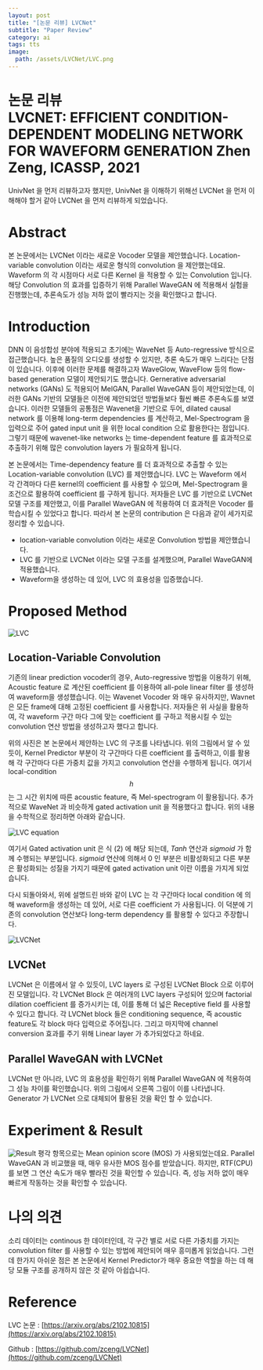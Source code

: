 ```yaml
---
layout: post
title: "[논문 리뷰] LVCNet"
subtitle: "Paper Review"
category: ai
tags: tts
image:
  path: /assets/LVCNet/LVC.png
---
```

논문 리뷰  
LVCNET: EFFICIENT CONDITION-DEPENDENT MODELING NETWORK FOR WAVEFORM GENERATION 
Zhen Zeng, ICASSP, 2021
=================================================================
UnivNet 을 먼저 리뷰하고자 했지만, UnivNet 을 이해하기 위해선 LVCNet 을 먼저 이해해야 할거 같아 LVCNet 을 먼저 리뷰하게 되었습니다.
# Abstract
 본 논문에서는 LVCNet 이라는 새로운 Vocoder 모델을 제안했습니다. Location-variable convolution 이라는 새로운 형식의 convolution 을 제안했는데요. Waveform 의 각 시점마다 서로 다른 Kernel 을 적용할 수 있는 Convolution 입니다. 해당 Convolution 의 효과를 입증하기 위해 Parallel WaveGAN 에 적용해서 실험을 진행했는데, 추론속도가 성능 저하 없이 빨라지는 것을 확인했다고 합니다.

 # Introduction

DNN 이 음성합성 분야에 적용되고 초기에는 WaveNet 등 Auto-regressive 방식으로 접근했습니다. 높은 품질의 오디오를 생성할 수 있지만, 추론 속도가 매우 느리다는 단점이 있습니다. 이후에 이러한 문제를 해결하고자 WaveGlow, WaveFlow 등의 flow-based generation 모델이 제안되기도 했습니다. Gernerative adversarial networks (GANs) 도 적용되어 MelGAN, Parallel WaveGAN 등이 제안되었는데, 이러한 GANs 기반의 모델들은 이전에 제안되었던 방법들보다 훨씬 빠른 추론속도를 보였습니다. 이러한 모델들의 공통점은 Wavenet을 기반으로 두어, dilated causal network 를 이용해 long-term dependencies 를 계산하고, Mel-Spectrogram 을 입력으로 주어 gated input unit 을 위한 local condition 으로 활용한다는 점입니다. 그렇기 때문에 wavenet-like networks 는 time-dependent feature 를 효과적으로 추출하기 위해 많은 convolution layers 가 필요하게 됩니다.

본 논문에서는 Time-dependency feature 를 더 효과적으로 추출할 수 있는 Location-variable convolution (LVC) 를 제안했습니다. LVC 는 Waveform 에서 각 간격마다 다른 kernel의 coefficient 를 사용할 수 있으며, Mel-Spectrogram 을 조건으로 활용하여 coefficient 를 구하게 됩니다. 저자들은 LVC 를 기반으로 LVCNet 모델 구조를 제안했고, 이를 Parallel WaveGAN 에 적용하여 더 효과적은 Vocoder 를 학습시킬 수 있었다고 합니다. 따라서 본 논문의 contribution 은 다음과 같이 세가지로 정리할 수 있습니다.

- location-variable convolution 이라는 새로운 Convolution 방법을 제안했습니다.
- LVC 를 기반으로 LVCNet 이라는 모델 구조를 설계했으며, Parallel WaveGAN에 적용했습니다.
- Waveform을 생성하는 데 있어, LVC 의 효용성을 입증했습니다.

# Proposed Method
![LVC](/assets/LVCNet/LVC.png)
## Location-Variable Convolution
 기존의 linear prediction vocoder의 경우, Auto-regressive 방법을 이용하기 위해, Acoustic feature 로 계산된 coefficient 를 이용하여 all-pole linear filter 를 생성하여 waveform을 생성했습니다. 이는 Wavenet Vocoder 와 매우 유사하지만, Wavnet 은 모든 frame에 대해 고정된 coefficient 를 사용합니다. 저자들은 위 사실을 활용하여, 각 waveform 구간 마다 그에 맞는 coefficient 를 구하고 적용시킬 수 있는 convolution 연산 방법을 생성하고자 했다고 합니다.

 위의 사진은 본 논문에서 제안하는 LVC 의 구조를 나타냅니다. 위의 그림에서 알 수 있듯이, Kernel Predictor 부분이 각 구간마다 다른 coefficient 를 출력하고, 이를 활용해 각 구간마다 다른 가중치 값을 가지고 convolution 연산을 수행하게 됩니다. 여기서 local-condition $$h$$ 는 그 시간 위치에 따른 acoustic feature, 즉 Mel-spectrogram 이 활용됩니다. 추가적으로 WaveNet 과 비슷하게 gated activation unit 을 적용했다고 합니다. 위의 내용을 수학적으로 정리하면 아래와 같습니다.

![LVC equation](/assets/LVCNet/LVC_equation.png)

여기서 Gated activation unit 은 식 (2) 에 해당 되는데, $Tanh$ 연산과 $sigmoid$ 가 함께 수행되는 부분입니다. $sigmoid$ 연산에 의해서 0 인 부분은 비활성화되고 다른 부분은 활성화되는 성질을 가지기 때문에 gated activation unit 이란 이름을 가지게 되었습니다.

다시 되돌아와서, 위에 설명드린 바와 같이 LVC 는 각 구간마다 local condition 에 의해 waveform을 생성하는 데 있어, 서로 다른 coefficient 가 사용됩니다. 이 덕분에 기존의 convolution 연산보다 long-term dependency 를 활용할 수 있다고 주장합니다.

![LVCNet](/assets/LVCNet/LVCNet.png)
## LVCNet

LVCNet 은 이름에서 알 수 있듯이, LVC layers 로 구성된 LVCNet Block 으로 이루어진 모델입니다. 각 LVCNet Block 은 여러개의 LVC layers 구성되어 있으며 factorial dilation coefficient 를 증가시키는 데, 이를 통해 더 넓은 Receptive field 를 사용할 수 있다고 합니다. 각 LVCNet block 들은 conditioning sequence, 즉 acoustic feature도 각 block 마다 입력으로 주어집니다. 그리고 마지막에 channel conversion 효과를 주기 위해 Linear layer 가 추가되었다고 하네요.

## Parallel WaveGAN with LVCNet

LVCNet 만 아니라, LVC 의 효용성을 확인하기 위해 Parallel WaveGAN 에 적용하여 그 성능 차이를 확인했습니다. 위의 그림에서 오른쪽 그림이 이를 나타냅니다. Generator 가 LVCNet 으로 대체되어 활용된 것을 확인 할 수 있습니다. 

# Experiment & Result

![Result](/assets/LVCNet/LVC_Result.png)
 평각 항목으로는 Mean opinion score (MOS) 가 사용되었는데요. Parallel WaveGAN 과 비교했을 때, 매우 유사한 MOS 점수를 받았습니다. 하지만, RTF(CPU) 를 보면 그 연산 속도가 매우 빨라진 것을 확인할 수 있습니다. 즉, 성능 저하 없이 매우 빠르게 작동하는 것을 확인할 수 있습니다.

 # 나의 의견
 소리 데이터는 continous 한 데이터인데, 각 구간 별로 서로 다른 가중치를 가지는 convolution filter 를 사용할 수 있는 방법에 제안되어 매우 흥미롭게 읽었습니다. 그런데 한가지 아쉬운 점은 본 논문에서 Kernel Predictor가 매우 중요한 역할을 하는 데 해당 모듈 구조를 공개하지 않은 것 같아 아쉽습니다.


 # Reference 
 LVC 논문 : [https://arxiv.org/abs/2102.10815](https://arxiv.org/abs/2102.10815)
 
 Github : [https://github.com/zceng/LVCNet](https://github.com/zceng/LVCNet)
